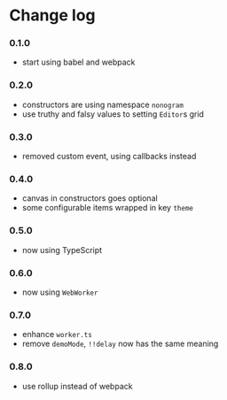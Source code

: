 # Change log

### 0.1.0

- start using babel and webpack

### 0.2.0

- constructors are using namespace `nonogram`
- use truthy and falsy values to setting `Editor`s grid

### 0.3.0

- removed custom event, using callbacks instead

### 0.4.0

- canvas in constructors goes optional
- some configurable items wrapped in key `theme`

### 0.5.0

- now using TypeScript

### 0.6.0

- now using `WebWorker`

### 0.7.0

- enhance `worker.ts`
- remove `demoMode`, `!!delay` now has the same meaning

### 0.8.0

- use rollup instead of webpack
